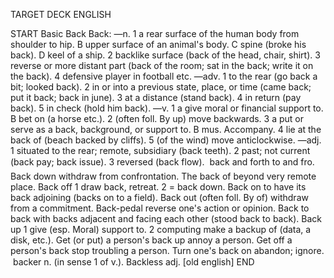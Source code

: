 TARGET DECK
ENGLISH

START
Basic
Back
Back: —n. 1 a rear surface of the human body from shoulder to hip. B upper surface of an animal's body. C spine (broke his back). D keel of a ship. 2 backlike surface (back of the head, chair, shirt). 3 reverse or more distant part (back of the room; sat in the back; write it on the back). 4 defensive player in football etc. —adv. 1 to the rear (go back a bit; looked back). 2 in or into a previous state, place, or time (came back; put it back; back in june). 3 at a distance (stand back). 4 in return (pay back). 5 in check (hold him back). —v. 1 a give moral or financial support to. B bet on (a horse etc.). 2 (often foll. By up) move backwards. 3 a put or serve as a back, background, or support to. B mus. Accompany. 4 lie at the back of (beach backed by cliffs). 5 (of the wind) move anticlockwise. —adj. 1 situated to the rear; remote, subsidiary (back teeth). 2 past; not current (back pay; back issue). 3 reversed (back flow).  back and forth to and fro. Back down withdraw from confrontation. The back of beyond very remote place. Back off 1 draw back, retreat. 2 = back down. Back on to have its back adjoining (backs on to a field). Back out (often foll. By of) withdraw from a commitment. Back-pedal reverse one's action or opinion. Back to back with backs adjacent and facing each other (stood back to back). Back up 1 give (esp. Moral) support to. 2 computing make a backup of (data, a disk, etc.). Get (or put) a person's back up annoy a person. Get off a person's back stop troubling a person. Turn one's back on abandon; ignore.  backer n. (in sense 1 of v.). Backless adj. [old english]
END

